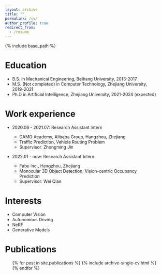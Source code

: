 ```yaml
---
layout: archive
title: ""
permalink: /cv/
author_profile: true
redirect_from:
  - /resume
---
```


{% include base_path %}

Education
======
* B.S. in Mechanical Engineering, Beihang University, 2013-2017
* M.S. (Not completed) in Computer Technology, Zhejiang University, 2019-2021
* Ph.D in Artificial Intelligence, Zhejiang University, 2021-2024 (expected)

Work experience
======
* 2020.06 - 2021.07: Research Assistant Intern
  * DAMO Academy, Alibaba Group, Hangzhou, Zhejiang
  * Traffic Prediction, Vehicle Routing Problem
  * Supervisor: Zhongming Jin

* 2022.01 - now: Research Assistant Intern
  * Fabu Inc., Hangzhou, Zhejiang
  * Monocular 3D Object Detection, Vision-centric Occupancy Prediction
  * Supervisor: Wei Qian
  
Interests
======
* Computer Vision
* Autonomous Driving
* NeRF
* Generative Models

Publications
======
  <ul>{% for post in site.publications %}
    {% include archive-single-cv.html %}
  {% endfor %}</ul>
  
<!-- Talks
======
  <ul>{% for post in site.talks %}
    {% include archive-single-talk-cv.html %}
  {% endfor %}</ul>
  
Teaching
======
  <ul>{% for post in site.teaching %}
    {% include archive-single-cv.html %}
  {% endfor %}</ul>
  
Service and leadership
======
* Currently signed in to 43 different slack teams -->
